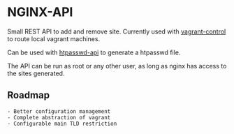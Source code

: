 # NGINX-API

Small REST API to add and remove site. Currently used with [vagrant-control](https://github.com/Pheromone/vagrant-control) to route local vagrant machines. 

Can be used with [htpasswd-api](https://github.com/Pheromone/htpasswd-api) to generate a htpasswd file.

The API can be run as root or any other user, as long as nginx has access to the sites generated.

## Roadmap

    - Better configuration management
    - Complete abstraction of vagrant
    - Configurable main TLD restriction
